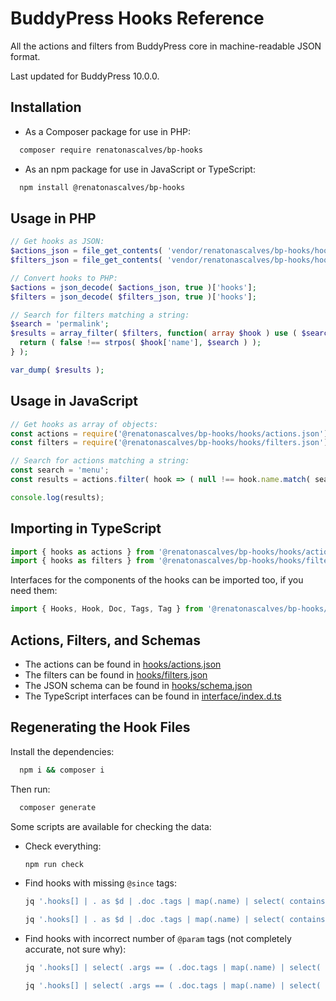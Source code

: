 # BuddyPress Hooks Reference

All the actions and filters from BuddyPress core in machine-readable JSON format.

Last updated for BuddyPress 10.0.0.

## Installation

* As a Composer package for use in PHP:

```bash
  composer require renatonascalves/bp-hooks
```

* As an npm package for use in JavaScript or TypeScript:

```bash
  npm install @renatonascalves/bp-hooks
```

## Usage in PHP

```php
// Get hooks as JSON:
$actions_json = file_get_contents( 'vendor/renatonascalves/bp-hooks/hooks/actions.json' );
$filters_json = file_get_contents( 'vendor/renatonascalves/bp-hooks/hooks/filters.json' );

// Convert hooks to PHP:
$actions = json_decode( $actions_json, true )['hooks'];
$filters = json_decode( $filters_json, true )['hooks'];

// Search for filters matching a string:
$search = 'permalink';
$results = array_filter( $filters, function( array $hook ) use ( $search ) {
  return ( false !== strpos( $hook['name'], $search ) );
} );

var_dump( $results );
```

## Usage in JavaScript

```js
// Get hooks as array of objects:
const actions = require('@renatonascalves/bp-hooks/hooks/actions.json').hooks;
const filters = require('@renatonascalves/bp-hooks/hooks/filters.json').hooks;

// Search for actions matching a string:
const search = 'menu';
const results = actions.filter( hook => ( null !== hook.name.match( search ) ) );

console.log(results);
```

## Importing in TypeScript

```typescript
import { hooks as actions } from '@renatonascalves/bp-hooks/hooks/actions.json';
import { hooks as filters } from '@renatonascalves/bp-hooks/hooks/filters.json';
```

Interfaces for the components of the hooks can be imported too, if you need them:

```typescript
import { Hooks, Hook, Doc, Tags, Tag } from '@renatonascalves/bp-hooks/interface';
```

## Actions, Filters, and Schemas

* The actions can be found in [hooks/actions.json](hooks/actions.json)
* The filters can be found in [hooks/filters.json](hooks/filters.json)
* The JSON schema can be found in [hooks/schema.json](hooks/schema.json)
* The TypeScript interfaces can be found in [interface/index.d.ts](interface/index.d.ts)

## Regenerating the Hook Files

Install the dependencies:

```bash
  npm i && composer i
```

Then run:

```bash
  composer generate
```

Some scripts are available for checking the data:

* Check everything:

  ```bash
  npm run check
  ```

* Find hooks with missing `@since` tags:

  ```bash
  jq '.hooks[] | . as $d | .doc .tags | map(.name) | select( contains(["since"]) | not ) | $d' hooks/filters.json
  ```

  ```bash
  jq '.hooks[] | . as $d | .doc .tags | map(.name) | select( contains(["since"]) | not ) | $d' hooks/actions.json
  ```

* Find hooks with incorrect number of `@param` tags (not completely accurate, not sure why):

  ```bash
  jq '.hooks[] | select( .args == ( .doc.tags | map(.name) | select( contains(["param"]) ) | length ) ) | .name' hooks/filters.json
  ```

  ```bash
  jq '.hooks[] | select( .args == ( .doc.tags | map(.name) | select( contains(["param"]) ) | length ) ) | .name' hooks/actions.json
  ```

